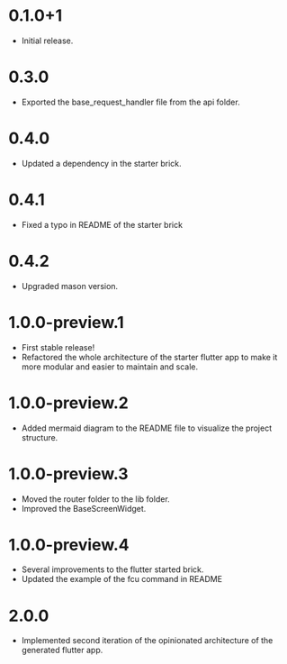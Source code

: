 # 0.1.0+1

- Initial release.

# 0.3.0

- Exported the base_request_handler file from the api folder.

# 0.4.0

- Updated a dependency in the starter brick.

# 0.4.1

- Fixed a typo in README of the starter brick

# 0.4.2

- Upgraded mason version.

# 1.0.0-preview.1

- First stable release!
- Refactored the whole architecture of the starter flutter app to make it more modular and easier to maintain and scale.

# 1.0.0-preview.2

- Added mermaid diagram to the README file to visualize the project structure.

# 1.0.0-preview.3

- Moved the router folder to the lib folder.
- Improved the BaseScreenWidget.

# 1.0.0-preview.4

- Several improvements to the flutter started brick.
- Updated the example of the fcu command in README

# 2.0.0
- Implemented second iteration of the opinionated architecture of the generated flutter app.
